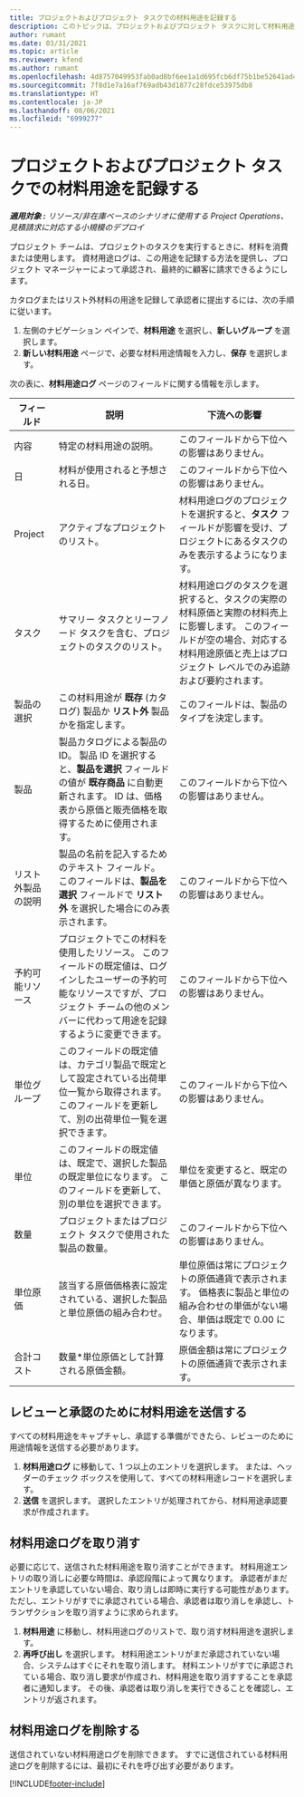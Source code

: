 ```yaml
---
title: プロジェクトおよびプロジェクト タスクでの材料用途を記録する
description: このトピックは、プロジェクトおよびプロジェクト タスクに対して材料用途をログに記録する方法に関する情報を提供します。
author: rumant
ms.date: 03/31/2021
ms.topic: article
ms.reviewer: kfend
ms.author: rumant
ms.openlocfilehash: 4d8757049953fab0ad8bf6ee1a1d695fcb6df75b1be52641ad4af3b3137d7a0a
ms.sourcegitcommit: 7f8d1e7a16af769adb43d1877c28fdce53975db8
ms.translationtype: HT
ms.contentlocale: ja-JP
ms.lasthandoff: 08/06/2021
ms.locfileid: "6999277"
---
```

# <a name="record-material-usage-on-projects-and-project-tasks"></a>プロジェクトおよびプロジェクト タスクでの材料用途を記録する

_**適用対象 :** リソース/非在庫ベースのシナリオに使用する Project Operations、見積請求に対応する小規模のデプロイ_

プロジェクト チームは、プロジェクトのタスクを実行するときに、材料を消費または使用します。 資材用途ログは、この用途を記録する方法を提供し、プロジェクト マネージャーによって承認され、最終的に顧客に請求できるようにします。 

カタログまたはリスト外材料の用途を記録して承認者に提出するには、次の手順に従います。 

1. 左側のナビゲーション ペインで、**材料用途** を選択し、**新しいグループ** を選択します。
2. **新しい材料用途** ページで、必要な材料用途情報を入力し、**保存** を選択します。

次の表に、**材料用途ログ** ページのフィールドに関する情報を示します。 

| **フィールド** | **説明** | **下流への影響** |
| --- | --- | --- |
| 内容 | 特定の材料用途の説明。 | このフィールドから下位への影響はありません。 |
| 日 | 材料が使用されると予想される日。 | このフィールドから下位への影響はありません。 |
| Project | アクティブなプロジェクトのリスト。 | 材料用途ログのプロジェクトを選択すると、**タスク** フィールドが影響を受け、プロジェクトにあるタスクのみを表示するようになります。 |
| タスク​ | サマリー タスクとリーフノード タスクを含む、プロジェクトのタスクのリスト。 | 材料用途ログのタスクを選択すると、タスクの実際の材料原価と実際の材料売上に影響します。 このフィールドが空の場合、対応する材料用途原価と売上はプロジェクト レベルでのみ追跡および要約されます。 |
| 製品の選択 | この材料用途が **既存** (カタログ) 製品か **リスト外** 製品かを指定します。 | このフィールドは、製品のタイプを決定します。 |
| 製品  | 製品カタログによる製品の ID。 製品 ID を選択すると、**製品を選択** フィールドの値が **既存商品** に自動更新されます。 ID は、価格表から原価と販売価格を取得するために使用されます。 | このフィールドから下位への影響はありません。 |
| リスト外製品の説明 | 製品の名前を記入するためのテキスト フィールド。 このフィールドは、**製品を選択** フィールドで **リスト外** を選択した場合にのみ表示されます。| このフィールドから下位への影響はありません。 |
| 予約可能リソース| プロジェクトでこの材料を使用したリソース。 このフィールドの既定値は、ログインしたユーザーの予約可能なリソースですが、プロジェクト チームの他のメンバーに代わって用途を記録するように変更できます。 | このフィールドから下位への影響はありません。 |
| 単位グループ | このフィールドの既定値は、カテゴリ製品で既定として設定されている出荷単位一覧から取得されます。 このフィールドを更新して、別の出荷単位一覧を選択できます。 | このフィールドから下位への影響はありません。 |
| 単位 | このフィールドの既定値は、既定で、選択した製品の既定単位になります。 このフィールドを更新して、別の単位を選択できます。 | 単位を変更すると、既定の単価と原価が異なります。 |
| 数量 | プロジェクトまたはプロジェクト タスクで使用された製品の数量。 | このフィールドから下位への影響はありません。 |
| 単位原価 | 該当する原価価格表に設定されている、選択した製品と単位原価の組み合わせ。 | 単位原価は常にプロジェクトの原価通貨で表示されます。 価格表に製品と単位の組み合わせの単価がない場合、単価は既定で 0.00 になります。 |
| 合計コスト | 数量\*単位原価として計算される原価金額。| 原価金額は常にプロジェクトの原価通貨で表示されます。 |


## <a name="submit-material-usage-for-review-and-approval"></a>レビューと承認のために材料用途を送信する 
すべての材料用途をキャプチャし、承認する準備ができたら、レビューのために用途情報を送信する必要があります。

1. **材料用途ログ** に移動して、1 つ以上のエントリを選択します。 または、ヘッダーのチェック ボックスを使用して、すべての材料用途レコードを選択します。
2. **送信** を選択します。 選択したエントリが処理されてから、材料用途承認要求が作成されます。

## <a name="recall-a-material-usage-log"></a>材料用途ログを取り消す

必要に応じて、送信された材料用途を取り消すことができます。 材料用途エントリの取り消しに必要な時間は、承認段階によって異なります。  承認者がまだエントリを承認していない場合、取り消しは即時に実行する可能性があります。 ただし、エントリがすでに承認されている場合、承認者は取り消しを承認し、トランザクションを取り消すように求められます。

1. **材料用途** に移動し、材料用途ログのリストで、取り消す材料用途を選択します。
2. **再呼び出し** を選択します。 材料用途エントリがまだ承認されていない場合、システムはすぐにそれを取り消します。 材料エントリがすでに承認されている場合、取り消し要求が作成され、材料用途を取り消すすることを承認者に通知します。 その後、承認者は取り消しを実行できることを確認し、エントリが返されます。

## <a name="delete-a-material-usage-log"></a>材料用途ログを削除する

送信されていない材料用途ログを削除できます。 すでに送信されている材料用途ログを削除するには、最初にそれを呼び出す必要があります。



[!INCLUDE[footer-include](../includes/footer-banner.md)]

